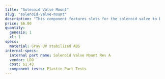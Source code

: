 ```yaml
---
title: "Solenoid Valve Mount"
slug: "solenoid-valve-mount"
description: "This component features slots for the solenoid valve to be mounted with zip ties. It also doubles as a cable management part for routing cables behind the electronics box."
price: $6.00
quantity:
  genesis: 1
  xl: 1
specs:
  material: Gray UV stabilized ABS
internal-specs:
  internal part name: Solenoid Valve Mount Rev A
  vendor: LDO
  cost: $1.43
  component tests: Plastic Part Tests
---
```


